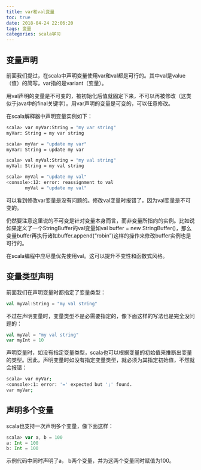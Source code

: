 ```yaml
---
title: var和val变量
toc: true
date: 2018-04-24 22:06:20
tags: 变量
categories: scala学习
---
```


## 变量声明

前面我们提过，在scala中声明变量使用var和val都是可行的。其中val是value（值）的简写，var指的是variant（变量）。

用val声明的变量是不可变的，被初始化后值就固定下来，不可以再被修改（这类似于java中的final关键字）。用var声明的变量是可变的，可以任意修改。  

在scala解释器中声明变量实例如下：

```bash
scala> var myVar:String = "my var string"
myVar: String = my var string

scala> myVar = "update my var"
myVar: String = update my var

scala> val myVal:String = "my val string"
myVal: String = my val string

scala> myVal = "update my val"
<console>:12: error: reassignment to val
       myVal = "update my val"

```

可以看到修改var变量是没有问题的。修改val变量时报错了，因为val变量是不可变的。  

仍然要注意这里说的不可变是针对变量本身而言，而非变量所指向的实例。比如说如果定义了一个StringBuffer的val变量如val buffer = new StringBuffer()，那么变量buffer再执行诸如buffer.append(“robin”)这样的操作来修改buffer实例也是可行的。  

在scala编程中应尽量优先使用val。这可以提升不变性和函数式风格。

## 变量类型声明

前面我们在声明变量时都指定了变量类型：  

```scala
val myVal:String = "my val string"
```
不过在声明变量时，变量类型不是必需要指定的，像下面这样的写法也是完全没问题的：  

```scala
val myVal = "my val string"
var myInt = 10
```
声明变量时，如没有指定变量类型，scala也可以根据变量的初始值来推断出变量的类型。因此，声明变量时如没有指定变量类型，就必须为其指定初始值，不然就会报错：

```bash
scala> var myVar;
<console>:1: error: '=' expected but ';' found.
var myVar;

```

## 声明多个变量

scala也支持一次声明多个变量，像下面这样：
```scala
scala> var a, b = 100
a: Int = 100
b: Int = 100
```

示例代码中同时声明了a， b两个变量，并为这两个变量同时赋值为100。